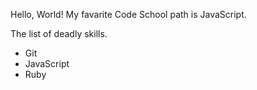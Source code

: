 Hello, World!
My favarite Code School path is JavaScript.

The list of deadly skills.
* Git
* JavaScript
* Ruby
